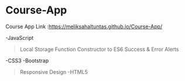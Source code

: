 # Course-App

Course App Link :https://meliksahaltuntas.github.io/Course-App/

-JavaScript
  >Local Storage
  >Function Constructor to ES6
  >Success & Error Alerts

-CSS3
-Bootstrap
 >Responsive Design 
-HTML5
